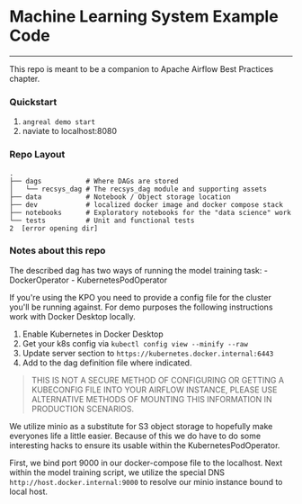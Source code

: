 # Machine Learning System Example Code
--- 

This repo is meant to be a companion to Apache Airflow Best Practices chapter. 


### Quickstart

1. `angreal demo start`
2. naviate to localhost:8080


### Repo Layout

```
.
├── dags           # Where DAGs are stored
│   └── recsys_dag # The recsys_dag module and supporting assets
├── data           # Notebook / Object storage location
├── dev            # localized docker image and docker compose stack
├── notebooks      # Exploratory notebooks for the "data science" work
└── tests          # Unit and functional tests
2  [error opening dir]
```


### Notes about this repo

The described dag has two ways of running the model training task: 
    - DockerOperator
    - KubernetesPodOperator

If you're using the KPO you need to provide a config file for the cluster you'll
be running against. For demo purposes the following instructions work with Docker Desktop locally.

1. Enable Kubernetes in Docker Desktop
2. Get your k8s config via `kubectl config view --minify --raw`
3. Update server section to `https://kubernetes.docker.internal:6443`
4. Add to the dag definition file where indicated. 

> THIS IS NOT A SECURE METHOD OF CONFIGURING OR GETTING A KUBECONFIG FILE INTO YOUR AIRFLOW INSTANCE, PLEASE USE ALTERNATIVE METHODS OF MOUNTING THIS INFORMATION IN PRODUCTION SCENARIOS.


We utilize minio as a substitute for S3 object storage to hopefully make everyones life a little easier. Because of this we do have to do some interesting hacks to ensure its usable within the KubernetesPodOperator. 

First, we bind port 9000 in our docker-compose file to the localhost. Next within the model training script,  we utilize the special DNS 
`http://host.docker.internal:9000` to resolve our minio instance bound to local host.